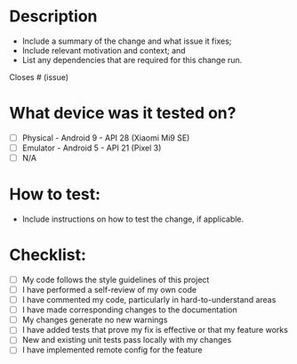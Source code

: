 # Description

- Include a summary of the change and what issue it fixes;
- Include relevant motivation and context; and
- List any dependencies that are required for this change run.

Closes # (issue)

# What device was it tested on?

- [ ] Physical - Android 9 - API 28 (Xiaomi Mi9 SE) 
- [ ] Emulator - Android 5 - API 21 (Pixel 3)
- [ ] N/A

# How to test:

- Include instructions on how to test the change, if applicable.

# Checklist:

- [ ] My code follows the style guidelines of this project
- [ ] I have performed a self-review of my own code
- [ ] I have commented my code, particularly in hard-to-understand areas
- [ ] I have made corresponding changes to the documentation
- [ ] My changes generate no new warnings
- [ ] I have added tests that prove my fix is effective or that my feature works
- [ ] New and existing unit tests pass locally with my changes
- [ ] I have implemented remote config for the feature
